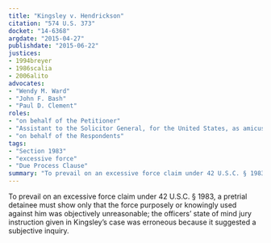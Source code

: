 ```yaml
---
title: "Kingsley v. Hendrickson"
citation: "574 U.S. 373"
docket: "14-6368"
argdate: "2015-04-27"
publishdate: "2015-06-22"
justices:
- 1994breyer
- 1986scalia
- 2006alito
advocates:
- "Wendy M. Ward"
- "John F. Bash"
- "Paul D. Clement"
roles:
- "on behalf of the Petitioner"
- "Assistant to the Solicitor General, for the United States, as amicus curiae, supporting affirmance"
- "on behalf of the Respondents"
tags:
- "Section 1983"
- "excessive force"
- "Due Process Clause"
summary: "To prevail on an excessive force claim under 42 U.S.C. § 1983, a pretrial detainee must show only that the force purposely or knowingly used against him was objectively unreasonable; the officers’ state of mind jury instruction given in Kingsley’s case was erroneous because it suggested a subjective inquiry."
---
```

To prevail on an excessive force claim under 42 U.S.C. § 1983, a pretrial detainee must show only that the force purposely or knowingly used against him was objectively unreasonable; the officers’ state of mind jury instruction given in Kingsley’s case was erroneous because it suggested a subjective inquiry.

